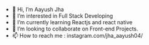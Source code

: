 - 👋 Hi, I’m Aayush Jha
- 👀 I’m interested in Full Stack Developing
- 🌱 I’m currently learning Reactjs and react native
- 💞️ I’m looking to collaborate on Front-end Projects.
- 📫 How to reach me : instagram.com/jha_aayush04/

<!---
aayushjha5/aayushjha5 is a ✨ special ✨ repository because its `README.md` (this file) appears on your GitHub profile.
You can click the Preview link to take a look at your changes.
--->
